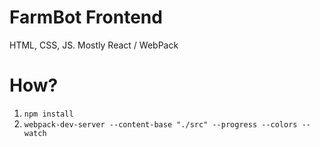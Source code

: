 # FarmBot Frontend

HTML, CSS, JS. Mostly React / WebPack

# How?

 1. `npm install`
 2. `webpack-dev-server --content-base "./src" --progress --colors --watch`
